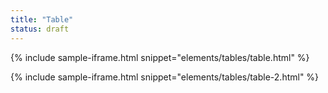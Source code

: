 ```yaml
---
title: "Table"
status: draft
---
```


{% include sample-iframe.html snippet="elements/tables/table.html" %}

{% include sample-iframe.html snippet="elements/tables/table-2.html" %}